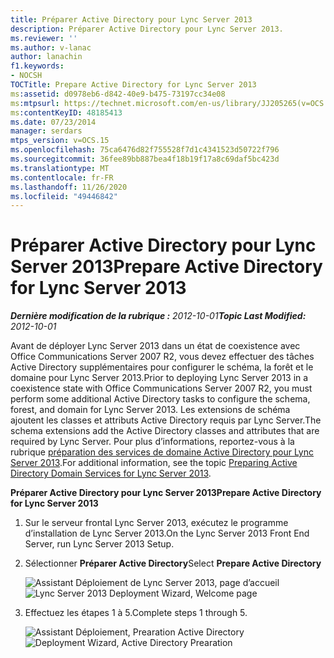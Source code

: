 ```yaml
---
title: Préparer Active Directory pour Lync Server 2013
description: Préparer Active Directory pour Lync Server 2013.
ms.reviewer: ''
ms.author: v-lanac
author: lanachin
f1.keywords:
- NOCSH
TOCTitle: Prepare Active Directory for Lync Server 2013
ms:assetid: d0978eb6-d842-40e9-b475-73197cc34e08
ms:mtpsurl: https://technet.microsoft.com/en-us/library/JJ205265(v=OCS.15)
ms:contentKeyID: 48185413
ms.date: 07/23/2014
manager: serdars
mtps_version: v=OCS.15
ms.openlocfilehash: 75ca6476d82f755528f7d1c4341523d50722f796
ms.sourcegitcommit: 36fee89bb887bea4f18b19f17a8c69daf5bc423d
ms.translationtype: MT
ms.contentlocale: fr-FR
ms.lasthandoff: 11/26/2020
ms.locfileid: "49446842"
---
```

# <a name="prepare-active-directory-for-lync-server-2013"></a><span data-ttu-id="f23c0-103">Préparer Active Directory pour Lync Server 2013</span><span class="sxs-lookup"><span data-stu-id="f23c0-103">Prepare Active Directory for Lync Server 2013</span></span>

<div data-xmlns="http://www.w3.org/1999/xhtml">

<div class="topic" data-xmlns="http://www.w3.org/1999/xhtml" data-msxsl="urn:schemas-microsoft-com:xslt" data-cs="https://msdn.microsoft.com/">

<div data-asp="https://msdn2.microsoft.com/asp">



</div>

<div id="mainSection">

<div id="mainBody"><span data-ttu-id="f23c0-104">

<span> </span></span><span class="sxs-lookup"><span data-stu-id="f23c0-104">

<span> </span></span></span>

<span data-ttu-id="f23c0-105">_**Dernière modification de la rubrique :** 2012-10-01_</span><span class="sxs-lookup"><span data-stu-id="f23c0-105">_**Topic Last Modified:** 2012-10-01_</span></span>

<span data-ttu-id="f23c0-106">Avant de déployer Lync Server 2013 dans un état de coexistence avec Office Communications Server 2007 R2, vous devez effectuer des tâches Active Directory supplémentaires pour configurer le schéma, la forêt et le domaine pour Lync Server 2013.</span><span class="sxs-lookup"><span data-stu-id="f23c0-106">Prior to deploying Lync Server 2013 in a coexistence state with Office Communications Server 2007 R2, you must perform some additional Active Directory tasks to configure the schema, forest, and domain for Lync Server 2013.</span></span> <span data-ttu-id="f23c0-107">Les extensions de schéma ajoutent les classes et attributs Active Directory requis par Lync Server.</span><span class="sxs-lookup"><span data-stu-id="f23c0-107">The schema extensions add the Active Directory classes and attributes that are required by Lync Server.</span></span> <span data-ttu-id="f23c0-108">Pour plus d’informations, reportez-vous à la rubrique [préparation des services de domaine Active Directory pour Lync Server 2013](lync-server-2013-preparing-active-directory-domain-services.md).</span><span class="sxs-lookup"><span data-stu-id="f23c0-108">For additional information, see the topic [Preparing Active Directory Domain Services for Lync Server 2013](lync-server-2013-preparing-active-directory-domain-services.md).</span></span>

<span data-ttu-id="f23c0-109">**Préparer Active Directory pour Lync Server 2013**</span><span class="sxs-lookup"><span data-stu-id="f23c0-109">**Prepare Active Directory for Lync Server 2013**</span></span>

1.  <span data-ttu-id="f23c0-110">Sur le serveur frontal Lync Server 2013, exécutez le programme d’installation de Lync Server 2013.</span><span class="sxs-lookup"><span data-stu-id="f23c0-110">On the Lync Server 2013 Front End Server, run Lync Server 2013 Setup.</span></span>

2.  <span data-ttu-id="f23c0-111">Sélectionner **Préparer Active Directory**</span><span class="sxs-lookup"><span data-stu-id="f23c0-111">Select **Prepare Active Directory**</span></span>
    
    <span data-ttu-id="f23c0-112">![Assistant Déploiement de Lync Server 2013, page d’accueil](images/JJ205265.5f88ae18-9c3c-42ea-a91a-836ecf5d515f(OCS.15).jpg "Assistant Déploiement de Lync Server 2013, page d’accueil")</span><span class="sxs-lookup"><span data-stu-id="f23c0-112">![Lync Server 2013 Deployment Wizard, Welcome page](images/JJ205265.5f88ae18-9c3c-42ea-a91a-836ecf5d515f(OCS.15).jpg "Lync Server 2013 Deployment Wizard, Welcome page")</span></span>

3.  <span data-ttu-id="f23c0-113">Effectuez les étapes 1 à 5.</span><span class="sxs-lookup"><span data-stu-id="f23c0-113">Complete steps 1 through 5.</span></span>
    
    <span data-ttu-id="f23c0-114">![Assistant Déploiement, Prearation Active Directory](images/JJ205265.eddd9e94-fa70-453f-8810-b99a2bf0844a(OCS.15).jpg "Assistant Déploiement, Prearation Active Directory")</span><span class="sxs-lookup"><span data-stu-id="f23c0-114">![Deployment Wizard, Active Directory Prearation](images/JJ205265.eddd9e94-fa70-453f-8810-b99a2bf0844a(OCS.15).jpg "Deployment Wizard, Active Directory Prearation")</span></span>

<span data-ttu-id="f23c0-115"></div>

<span> </span>

</div>

</div>

</span><span class="sxs-lookup"><span data-stu-id="f23c0-115"></div>

<span> </span>

</div>

</div>

</span></span></div>

